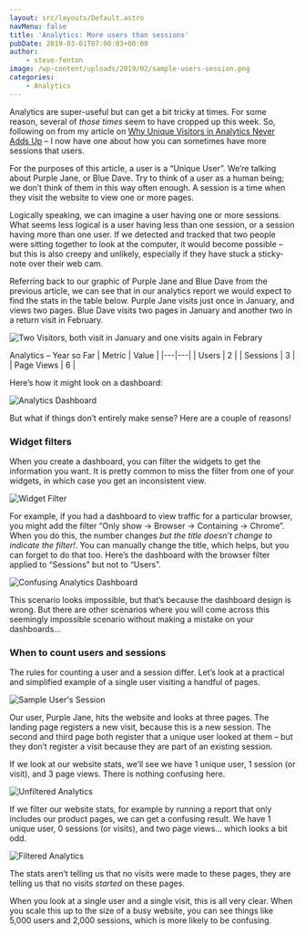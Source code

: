 ```yaml
---
layout: src/layouts/Default.astro
navMenu: false
title: 'Analytics: More users than sessions'
pubDate: 2019-03-01T07:00:03+00:00
author:
    - steve-fenton
image: /wp-content/uploads/2019/02/sample-users-session.png
categories:
    - Analytics
---
```


Analytics are super-useful but can get a bit tricky at times. For some reason, several of *those times* seem to have cropped up this week. So, following on from my article on [Why Unique Visitors in Analytics Never Adds Up](https://www.stevefenton.co.uk/2019/02/why-unique-visitors-in-analytics-never-adds-up/) – I now have one about how you can sometimes have more sessions that users.

For the purposes of this article, a user is a “Unique User”. We’re talking about Purple Jane, or Blue Dave. Try to think of a user as a human being; we don’t think of them in this way often enough. A session is a time when they visit the website to view one or more pages.

Logically speaking, we can imagine a user having one or more sessions. What seems less logical is a user having less than one session, or a session having more than one user. If we detected and tracked that two people were sitting together to look at the computer, it would become possible – but this is also creepy and unlikely, especially if they have stuck a sticky-note over their web cam.

Referring back to our graphic of Purple Jane and Blue Dave from the previous article, we can see that in our analytics report we would expect to find the stats in the table below. Purple Jane visits just once in January, and views two pages. Blue Dave visits two pages in January and another two in a return visit in February.

![Two Visitors, both visit in January and one visits again in Febrary](/img/2019/02/unique-visit-tracking.png)

Analytics – Year so Far
| Metric | Value |
|---|---|
| Users | 2 |
| Sessions | 3 |
| Page Views | 6 |

Here’s how it might look on a dashboard:

![Analytics Dashboard](/img/2019/02/dashboard001.png)

But what if things don’t entirely make sense? Here are a couple of reasons!

### Widget filters

When you create a dashboard, you can filter the widgets to get the information you want. It is pretty common to miss the filter from one of your widgets, in which case you get an inconsistent view.

![Widget Filter](/img/2019/02/widget-filter.png)

For example, if you had a dashboard to view traffic for a particular browser, you might add the filter “Only show -&gt; Browser -&gt; Containing -&gt; Chrome”. When you do this, the number changes *but the title doesn’t change to indicate the filter!*. You can manually change the title, which helps, but you can forget to do that too. Here’s the dashboard with the browser filter applied to “Sessions” but not to “Users”.

![Confusing Analytics Dashboard](/img/2019/02/dashboard002.png)

This scenario looks impossible, but that’s because the dashboard design is wrong. But there are other scenarios where you will come across this seemingly impossible scenario without making a mistake on your dashboards…

### When to count users and sessions

The rules for counting a user and a session differ. Let’s look at a practical and simplified example of a single user visiting a handful of pages.

![Sample User's Session](/img/2019/02/sample-users-session.png)

Our user, Purple Jane, hits the website and looks at three pages. The landing page registers a new visit, because this is a new session. The second and third page both register that a unique user looked at them – but they don’t register a visit because they are part of an existing session.

If we look at our website stats, we’ll see we have 1 unique user, 1 session (or visit), and 3 page views. There is nothing confusing here.

![Unfiltered Analytics](/img/2019/02/unfiltered-users-session.png)

If we filter our website stats, for example by running a report that only includes our product pages, we can get a confusing result. We have 1 unique user, 0 sessions (or visits), and two page views… which looks a bit odd.

![Filtered Analytics](/img/2019/02/filtered-users-session.png)

The stats aren’t telling us that no visits were made to these pages, they are telling us that no visits *started* on these pages.

When you look at a single user and a single visit, this is all very clear. When you scale this up to the size of a busy website, you can see things like 5,000 users and 2,000 sessions, which is more likely to be confusing.